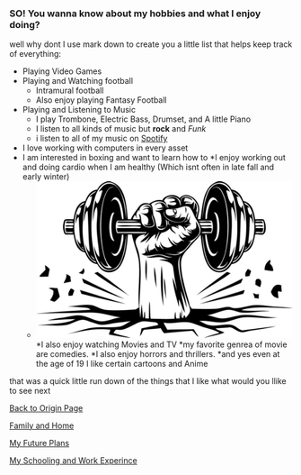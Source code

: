 ### **SO!** You wanna know about my hobbies and what I enjoy doing?

well why dont I use mark down to create you a little list that helps keep track of everything:

* Playing Video Games
* Playing and Watching football
    * Intramural football
    * Also enjoy playing Fantasy Football
*  Playing and Listening to Music
    * I play Trombone, Electric Bass, Drumset, and A little Piano
    * I listen to all kinds of music but **rock** and _Funk_
    * i listen to all of my music on [Spotify](https://open.spotify.com)
* I love working with computers in every asset
* I am interested in boxing and want to learn how to
*I enjoy working out and doing cardio when I am healthy (Which isnt often in late fall and early winter)
    * ![oops I must have done something wrong](Fist.jpeg)
*I also enjoy watching Movies and TV
    *my favorite genrea of movie are comedies.
    *I also enjoy horrors and thrillers.
    *and yes even at the age of 19 I like certain cartoons and Anime

that was a quick little run down of the things that I like what would you llike to see next

[Back to Origin Page](README.md)

[Family and Home](Family&Home.md)

[My Future Plans](Plans4Future.md)

[My Schooling and Work Experince](Work&SchoolExperience.md)